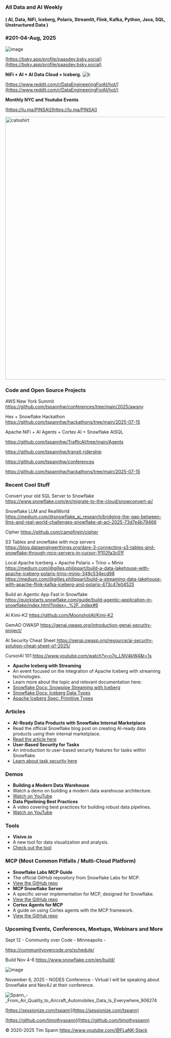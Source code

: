 ###  All Data and AI Weekly 
#### ( AI, Data, NiFi, Iceberg, Polaris, Streamlit, Flink, Kafka, Python, Java, SQL, Unstructured Data )  
### #201-04-Aug, 2025

![image](https://github.com/user-attachments/assets/91b059cf-1238-43ba-a270-c122ada21ca4)

[https://bsky.app/profile/paasdev.bsky.social](https://bsky.app/profile/paasdev.bsky.social)

**NiFi + AI + AI Data Cloud + Iceberg.**
![b](https://images.credential.net/badge/tiny/g6fomszs_1741624330730_badge.png)

[https://www.reddit.com/r/DataEngineeringForAI/hot/](https://www.reddit.com/r/DataEngineeringForAI/hot/)



**Monthly NYC and Youtube Events**

[https://lu.ma/PINSAI](https://lu.ma/PINSAI)


<img width="1775" height="822" alt="catsshirt" src="https://github.com/user-attachments/assets/7a92e81c-750e-4824-b7ca-9681f9670911" />



### Code and Open Source Projects

AWS New York Summit
https://github.com/tspannhw/conferences/tree/main/2025/awsny

Hex + Snowflake Hackathon
https://github.com/tspannhw/hackathons/tree/main/2025-07-15

Apache NiFi + AI Agents + Cortex AI + Snowflake AISQL

https://github.com/tspannhw/TrafficAI/tree/main/Agents

https://github.com/tspannhw/transit-ridership

https://github.com/tspannhw/conferences

https://github.com/tspannhw/hackathons/tree/main/2025-07-15





### Recent Cool Stuff

Convert your old SQL Server to Snowflake
https://www.snowflake.com/en/migrate-to-the-cloud/snowconvert-ai/

Snowflake LLM and RealWorld
https://medium.com/@snowflake_ai_research/bridging-the-gap-between-llms-and-real-world-challenges-snowflake-at-acl-2025-73d7e4b79466

Cipher
https://github.com/campfirein/cipher

S3 Tables and snowflake with mcp servers
https://blog.dataengineerthings.org/dare-3-connecting-s3-tables-and-snowflake-through-mcp-servers-in-cursor-1f102fa3c01f

Local Apache Icerberg + Apache Polaris + Trino + Minio
https://medium.com/@gilles.philippart/build-a-data-lakehouse-with-apache-iceberg-polaris-trino-minio-349c534ecd98
https://medium.com/@gilles.philippart/build-a-streaming-data-lakehouse-with-apache-flink-kafka-iceberg-and-polaris-473c47e04525

Build an Agentic App Fast in Snowflake
https://quickstarts.snowflake.com/guide/build-agentic-application-in-snowflake/index.html?index=..%2F..index#6

AI Kimi-K2
https://github.com/MoonshotAI/Kimi-K2

GemAO OWASP
https://genai.owasp.org/introduction-genai-security-project/

AI Security Cheat Sheet
https://genai.owasp.org/resource/ai-security-solution-cheat-sheet-q1-2025/

CursorAI 101
https://www.youtube.com/watch?v=o7g_LNV4kW4&t=1s


* **Apache Iceberg with Streaming**  
* An event focused on the integration of Apache Iceberg with streaming technologies.  
* Learn more about the topic and relevant documentation here:  
* [Snowflake Docs: Snowpipe Streaming with Iceberg](https://docs.snowflake.com/en/user-guide/data-load-snowpipe-streaming-iceberg)  
* [Snowflake Docs: Iceberg Data Types](https://docs.snowflake.com/en/user-guide/tables-iceberg-data-types)  
* [Apache Iceberg Spec: Primitive Types](https://iceberg.apache.org/spec/#primitive-types)

### **Articles**

* **AI-Ready Data Products with Snowflake Internal Marketplace**  
* Read the official Snowflake blog post on creating AI-ready data products using their internal marketplace.  
* [Read the article here](https://www.snowflake.com/en/blog/ai-ready-data-products-snowflake-internal-marketplace/)  
* **User-Based Security for Tasks**  
* An introduction to user-based security features for tasks within Snowflake.  
* [Learn about task security here](https://docs.snowflake.com/user-guide/tasks-intro#label-user-based-security-for-tasks)

### **Demos**

* **Building a Modern Data Warehouse**  
* Watch a demo on building a modern data warehouse architecture.  
* [Watch on YouTube](https://youtu.be/5WDfOPGn88A)  
* **Data Pipelining Best Practices**  
* A video covering best practices for building robust data pipelines.  
* [Watch on YouTube](https://www.youtube.com/watch?v=B33ocnvjKKs)

### **Tools**

* **Visivo.io**  
* A new tool for data visualization and analysis.  
* [Check out the tool](https://visivo.io/)

### **MCP (Most Common Pitfalls / Multi-Cloud Platform)**

* **Snowflake Labs MCP Guide**  
* The official GitHub repository from Snowflake Labs for MCP.  
* [View the GitHub repo](https://github.com/Snowflake-Labs/mcp)  
* **MCP Snowflake Server**  
* A specific server implementation for MCP, designed for Snowflake.  
* [View the GitHub repo](https://github.com/isaacwasserman/mcp-snowflake-server)  
* **Cortex Agents for MCP**  
* A guide on using Cortex agents with the MCP framework.  
* [View the GitHub repo](https://github.com/Snowflake-Labs/sfguide-mcp-cortex-agents)



### Upcoming Events, Conferences, Meetups, Webinars and More

Sept 12 - Community over Code - Minneapolis - 

https://communityovercode.org/schedule/


Build Nov 4-6
https://www.snowflake.com/en/build/

![image](https://github.com/user-attachments/assets/485ae972-8a9b-43ec-8fbd-d87aecd88fd6)

November 6, 2025 - NODES Conference - Virtual
I will be speaking about Snowflake and Neo4J at their conference.

![Spann_-_From_Air_Quality_to_Aircraft_Automobiles_Data_Is_Everywhere_906274](https://github.com/user-attachments/assets/7dbcb2a0-9dac-443a-871b-5499c5fdb08e)


[https://sessionize.com/tspann](https://sessionize.com/tspann)

[https://github.com/timothyspann](https://github.com/timothyspann)




&copy; 2020-2025 Tim Spann  https://www.youtube.com/@FLaNK-Stack

